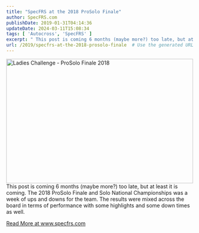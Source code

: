 ```yaml
---
title: "SpecFRS at the 2018 ProSolo Finale"
author: SpecFRS.com
publishDate: 2019-01-31T04:14:36
updateDate: 2024-03-11T15:08:34
tags: [ 'Autocross', 'SpecFRS' ]
excerpt: " This post is coming 6 months (maybe more?) too late, but at least it is coming. The 2018 ProSolo Finale and Solo National Championships was a week of ups and downs for the team. The results were mixed across the board in terms of performance with some highlights and some down times as well. "
url: /2019/specfrs-at-the-2018-prosolo-finale  # Use the generated URL with year
---
```

<p><a data-flickr-embed="true" href="https://www.flickr.com/photos/chammond/30715031998/in/album-72157701162224125/" title="Ladies Challenge - ProSolo Finale 2018"><img alt="Ladies Challenge - ProSolo Finale 2018" height="333" src="https://farm2.staticflickr.com/1848/30715031998_f8bfc33bb7.jpg" style="float: left;" width="500" /></a><script async src="//embedr.flickr.com/assets/client-code.js" charset="utf-8"></script> This post is coming 6 months (maybe more?) too late, but at least it is coming. The 2018 ProSolo Finale and Solo National Championships was a week of ups and downs for the team. The results were mixed across the board in terms of performance with some highlights and some down times as well.</p>  <a href="https://www.specfrs.com/specfrs-at-the-2018-prosolo-finale">Read More at www.specfrs.com</a>

